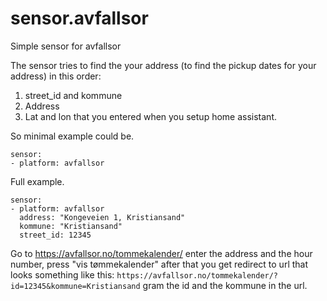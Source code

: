 # sensor.avfallsor
Simple sensor for avfallsor


The sensor tries to find the your address (to find the pickup dates for your address) in this order:
1. street_id and kommune
2. Address
3. Lat and lon that you entered when you setup home assistant.

So minimal example could be.
````
sensor:
- platform: avfallsor
````

Full example.
```
sensor:
- platform: avfallsor
  address: "Kongeveien 1, Kristiansand"
  kommune: "Kristiansand"
  street_id: 12345
```

Go to https://avfallsor.no/tommekalender/ enter the address and the hour number, press "vis tømmekalender" after that you get redirect to url that looks something like this: ```https://avfallsor.no/tommekalender/?id=12345&kommune=Kristiansand``` gram the id and the kommune in the url.
